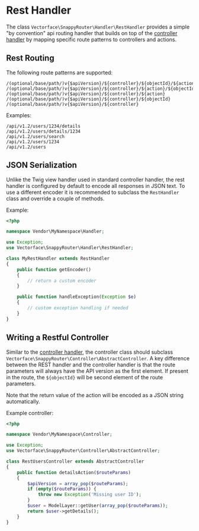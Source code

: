 # Rest Handler

The class `Vectorface\SnappyRouter\Handler\RestHandler` provides a simple
"by convention" api routing handler that builds on top of the
[controller handler](handlers/controller_handler) by mapping specific route
patterns to controllers and actions.

## Rest Routing

The following route patterns are supported:

```
/(optional/base/path/)v{$apiVersion}/${controller}/${objectId}/${action}
/(optional/base/path/)v{$apiVersion}/${controller}/${action}/${objectId}
/(optional/base/path/)v{$apiVersion}/${controller}/${action}
/(optional/base/path/)v{$apiVersion}/${controller}/${objectId}
/(optional/base/path/)v{$apiVersion}/${controller}
```

Examples:

```
/api/v1.2/users/1234/details
/api/v1.2/users/details/1234
/api/v1.2/users/search
/api/v1.2/users/1234
/api/v1.2/users
```

## JSON Serialization

Unlike the Twig view handler used in standard controller handler, the rest
handler is configured by default to encode all responses in JSON text. To
use a different encoder it is recommended to subclass the `RestHandler` class
and override a couple of methods.

Example:

```php
<?php

namespace Vendor\MyNamespace\Handler;

use Exception;
use Vectorface\SnappyRouter\Handler\RestHandler;

class MyRestHandler extends RestHandler
{
    public function getEncoder()
    {
        // return a custom encoder
    }

    public function handleException(Exception $e)
    {
        // custom exception handling if needed
    }
}
```

## Writing a Restful Controller

Similar to the [controller handler](handlers/controller_handler), the
controller class should subclass
`Vectorface\SnappyRouter\Controller\AbstractController`. A key difference
between the REST handler and the controller handler is that the route
parameters will always have the API version as the first element. If present
in the route, the `${objectId}` will be second element of the route parameters.

Note that the return value of the action will be encoded as a JSON string
automatically.

Example controller:
```php
<?php

namespace Vendor\MyNamespace\Controller;

use Exception;
use Vectorface\SnappyRouter\Controller\AbstractController;

class RestUsersController extends AbstractController
{
    public function detailsAction($routeParams)
    {
        $apiVersion = array_pop($routeParams);
        if (empty($routeParams)) {
            throw new Exception('Missing user ID');
        }
        $user = ModelLayer::getUser(array_pop($routeParams));
        return $user->getDetails();
    }
}
```
